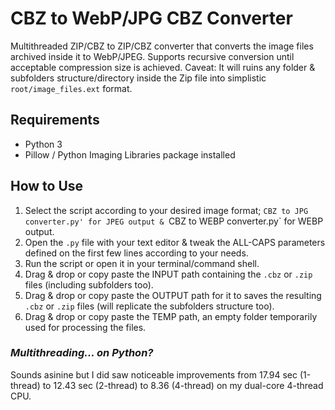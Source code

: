 # CBZ to WebP/JPG CBZ Converter
Multithreaded ZIP/CBZ to ZIP/CBZ converter that converts the image files archived inside it to WebP/JPEG.
Supports recursive conversion until acceptable compression size is achieved.
Caveat: It will ruins any folder & subfolders structure/directory inside the Zip file into simplistic `root/image_files.ext` format.

## Requirements
* Python 3
* Pillow / Python Imaging Libraries package installed

## How to Use
1. Select the script according to your desired image format; `CBZ to JPG converter.py' for JPEG output & `CBZ to WEBP converter.py` for WEBP output.
2. Open the `.py` file with your text editor & tweak the ALL-CAPS parameters defined on the first few lines according to your needs.
3. Run the script or open it in your terminal/command shell.
4. Drag & drop or copy paste the INPUT path containing the `.cbz` or `.zip` files (including subfolders too).
5. Drag & drop or copy paste the OUTPUT path for it to saves the resulting `.cbz` or `.zip` files (will replicate the subfolders structure too).
6. Drag & drop or copy paste the TEMP path, an empty folder temporarily used for processing the files.

### *Multithreading... on Python?*
Sounds asinine but I did saw noticeable improvements from 17.94 sec (1-thread) to 12.43 sec (2-thread) to 8.36 (4-thread) on my dual-core 4-thread CPU.
